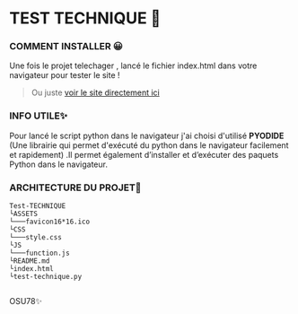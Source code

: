 # TEST TECHNIQUE 👾 


### COMMENT INSTALLER 😀
 Une fois le projet telechager , lancé le fichier index.html dans votre navigateur pour tester le site !
 
 >Ou juste 
[voir le site directement ici](https://test-technique-bay.vercel.app) 


### INFO UTILE✨
 Pour lancé le script python dans le navigateur j'ai choisi d'utilisé **PYODIDE** (Une librairie qui permet d'exécuté du python dans le navigateur facilement et rapidement)
 .Il permet également d’installer et d’exécuter des paquets Python dans le navigateur.


### ARCHITECTURE DU PROJET🧩
```
Test-TECHNIQUE
└ASSETS
└───favicon16*16.ico
└CSS
└───style.css
└JS  
└───function.js
└README.md
└index.html
└test-technique.py
    
```


OSU78✨

